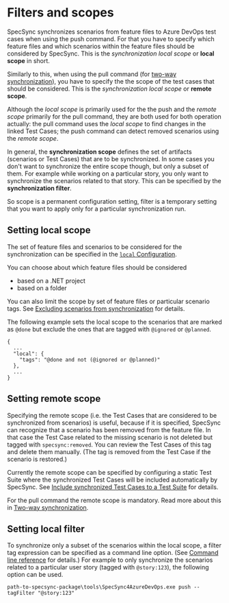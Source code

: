 # Filters and scopes

SpecSync synchronizes scenarios from feature files to Azure DevOps test cases when using the push command. For that you have to specify which feature files and which scenarios within the feature files should be considered by SpecSync. This is the *synchronization local scope* or **local scope** in short.

Similarly to this, when using the pull command \(for [two-way synchronization](../features/pull-features/two-way-synchronization.md)\), you have to specify the the scope of the test cases that should be considered. This is the *synchronization local scope* or **remote scope**.

Although the *local scope* is primarily used for the the push and the *remote scope* primarily for the pull command, they are both used for both operation actually: the pull command uses the *local scope* to find changes in the linked Test Cases; the push command can detect removed scenarios using the *remote scope*.

In general, the **synchronization scope** defines the set of artifacts \(scenarios or Test Cases\) that are to be synchronized. In some cases you don't want to synchronize the entire scope though, but only a subset of them. For example while working on a particular story, you only want to synchronize the scenarios related to that story. This can be specified by the **synchronization filter**.

So scope is a permanent configuration setting, filter is a temporary setting that you want to apply only for a particular synchronization run.

## Setting local scope

The set of feature files and scenarios to be considered for the synchronization can be specified in the [`local` Configuration](../reference/configuration/configuration-local.md).

You can choose about which feature files should be considered

* based on a .NET project
* based on a folder

You can also limit the scope by set of feature files or particular scenario tags. See [Excluding scenarios from synchronization](../features/common-synchronization-features/excluding-scenarios-from-synchronization.md) for details.

The following example sets the local scope to the scenarios that are marked as `@done` but exclude the ones that are tagged with `@ignored` or `@planned`.

```text
{
  ...
  "local": {
    "tags": "@done and not (@ignored or @planned)"
  },
  ...
}
```

## Setting remote scope

Specifying the remote scope (i.e. the Test Cases that are considered to be synchronized from scenarios) is useful, because if it is specified, SpecSync can recognize that a scenario has been removed from the feature file. In that case the Test Case related to the missing scenario is not deleted but tagged with `specsync:removed`. You can review the Test Cases of this tag and delete them manually. (The tag is removed from the Test Case if the scenario is restored.)

Currently the remote scope can be specified by configuring a static Test Suite where the synchronized Test Cases will be included automatically by SpecSync. See [Include synchronized Test Cases to a Test Suite](../features/common-synchronization-features/group-synchronized-test-cases-to-a-test-suite.md) for details.

For the pull command the remote scope is mandatory. Read more about this in [Two-way synchronization](../features/pull-features/two-way-synchronization.md).


## Setting local filter

To synchronize only a subset of the scenarios within the local scope, a filter tag expression can be specified as a command line option. \(See [Command line reference](../reference/command-line-reference/) for details.\) For example to only synchronize the scenarios related to a particular user story \(tagged with `@story:123`\), the following option can be used.

```text
path-to-specsync-package\tools\SpecSync4AzureDevOps.exe push --tagFilter "@story:123"
```
